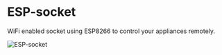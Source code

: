 # ESP-socket

WiFi enabled socket using ESP8266 to control your appliances remotely.

![ESP-socket](../esp-socket.jpg)
